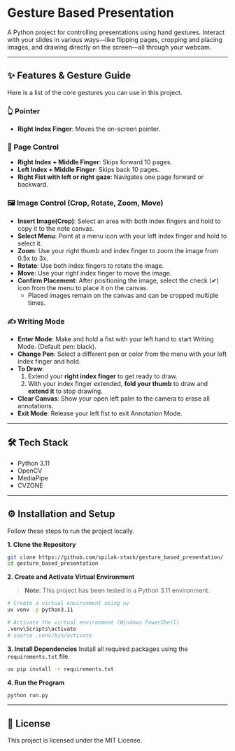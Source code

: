 # Gesture Based Presentation

A Python project for controlling presentations using hand gestures. Interact with your slides in various ways—like flipping pages, cropping and placing images, and drawing directly on the screen—all through your webcam.

---

## ✨ Features & Gesture Guide

Here is a list of the core gestures you can use in this project.

### 👆 Pointer
-   **Right Index Finger**: Moves the on-screen pointer.

### 📄 Page Control
-   **Right Index + Middle Finger**: Skips forward 10 pages.
-   **Left Index + Middle Finger**: Skips back 10 pages.
-   **Right Fist with left or right gaze**: Navigates one page forward or backward.

### 🖼️ Image Control (Crop, Rotate, Zoom, Move)
-   **Insert Image(Crop)**: Select an area with both index fingers and hold to copy it to the note canvas.
-   **Select Menu**: Point at a menu icon with your left index finger and hold to select it.
-   **Zoom**: Use your right thumb and index finger to zoom the image from 0.5x to 3x.
-   **Rotate**: Use both index fingers to rotate the image.
-   **Move**: Use your right index finger to move the image.
-   **Confirm Placement**: After positioning the image, select the check (✔) icon from the menu to place it on the canvas.
    -   Placed images remain on the canvas and can be cropped multiple times.

### ✍️ Writing Mode
-   **Enter Mode**: Make and hold a fist with your left hand to start Writing Mode. (Default pen: black).
-   **Change Pen**: Select a different pen or color from the menu with your left index finger and hold.
-   **To Draw**:
    1.  Extend your **right index finger** to get ready to draw.
    2.  With your index finger extended, **fold your thumb** to draw and **extend it** to stop drawing.
-   **Clear Canvas**: Show your open left palm to the camera to erase all annotations.
-   **Exit Mode**: Release your left fist to exit Annotation Mode.

---

## 🛠️ Tech Stack

-   Python 3.11
-   OpenCV
-   MediaPipe
-   CVZONE

---

## ⚙️ Installation and Setup

Follow these steps to run the project locally.

**1. Clone the Repository**
```bash
git clone https://github.com/spilak-stack/gesture_based_presentation/
cd gesture_based_presentation
```

**2. Create and Activate Virtual Environment**
> **Note**: This project has been tested in a Python 3.11 environment.

```bash
# Create a virtual environment using uv
uv venv -p python3.11

# Activate the virtual environment (Windows PowerShell)
.venv\Scripts\activate
# source .venv/bin/activate
```

**3. Install Dependencies**
Install all required packages using the `requirements.txt` file.
```bash
uv pip install -r requirements.txt
```

**4. Run the Program**
```bash
python run.py
```
---

## 📄 License


This project is licensed under the MIT License.
